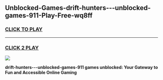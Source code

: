 
## Unblocked-Games-drift-hunters---unblocked-games-911-Play-Free-wq8ff
<h3>
<a href="https://premium76.site?title=drift-hunters---unblocked-games-911&ref=09A">CLICK TO PLAY</a></h3>
<hr>

<h3>
<a href="https://premium76.site?title=drift-hunters---unblocked-games-911&ref=09A">CLICK 2 PLAY</a>
  
</h3>

<a href="https://premium76.site?title=drift-hunters---unblocked-games-911&ref=09A"><img src="https://clearcache.store/games.png"></a>


**drift-hunters---unblocked-games-911 games unblocked: Your Gateway to Fun and Accessible Online Gaming**
